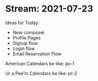 # Stream: 2021-07-23
Ideas for Today:
- New composer
- Profile Pages
- Signup flow
- Login flow
- Email Reservation Flow


American Calendars be like:
px-1

Ur a Pee'in Calendars be like:
pr-2